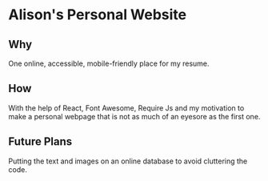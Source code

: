 # Alison's Personal Website

## Why
One online, accessible, mobile-friendly place for my resume.

## How
With the help of React, Font Awesome, Require Js and my motivation to make a personal webpage that is not as much of an eyesore as the first one.

## Future Plans
Putting the text and images on an online database to avoid cluttering the code.